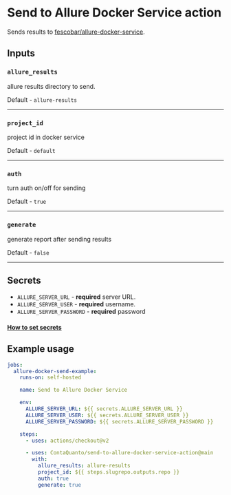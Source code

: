 # Send to Allure Docker Service action


Sends results to [fescobar/allure-docker-service](https://github.com/fescobar/allure-docker-service).

## Inputs

### `allure_results`

allure results directory to send.

Default - `allure-results`

______
### `project_id` 
project id in docker service

Default - `default`
______

### `auth`
turn auth on/off for sending

Default - `true`

______

### `generate`
generate report after sending results

Default - `false`

______

## Secrets

- `ALLURE_SERVER_URL` - **required** server URL. 
- `ALLURE_SERVER_USER` - **required** username. 
- `ALLURE_SERVER_PASSWORD` - **required** password
#### [How to set secrets](https://docs.github.com/en/actions/security-guides/encrypted-secrets)

## Example usage

```yml
jobs:
  allure-docker-send-example:
    runs-on: self-hosted

    name: Send to Allure Docker Service

    env:
      ALLURE_SERVER_URL: ${{ secrets.ALLURE_SERVER_URL }}
      ALLURE_SERVER_USER: ${{ secrets.ALLURE_SERVER_USER }}
      ALLURE_SERVER_PASSWORD: ${{ secrets.ALLURE_SERVER_PASSWORD }}

    steps:
      - uses: actions/checkout@v2

      - uses: ContaQuanto/send-to-allure-docker-service-action@main
        with:
          allure_results: allure-results
          project_id: ${{ steps.slugrepo.outputs.repo }}
          auth: true
          generate: true
```